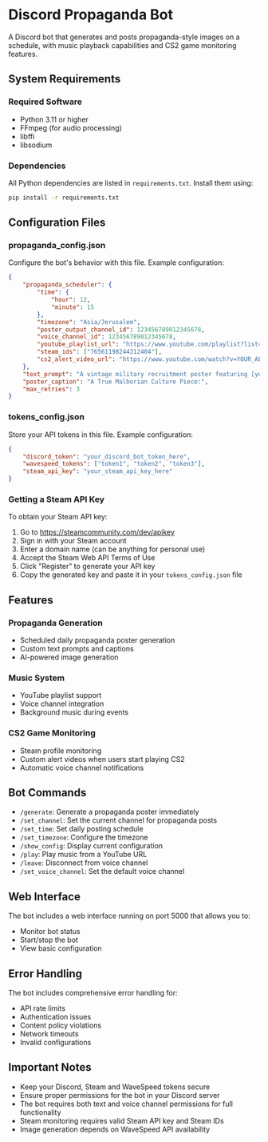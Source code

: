 
# Discord Propaganda Bot

A Discord bot that generates and posts propaganda-style images on a schedule, with music playback capabilities and CS2 game monitoring features.

## System Requirements

### Required Software
- Python 3.11 or higher
- FFmpeg (for audio processing)
- libffi
- libsodium

### Dependencies
All Python dependencies are listed in `requirements.txt`. Install them using:
```bash
pip install -r requirements.txt
```

## Configuration Files

### propaganda_config.json
Configure the bot's behavior with this file. Example configuration:
```json
{
    "propaganda_scheduler": {
        "time": {
            "hour": 12,
            "minute": 15
        },
        "timezone": "Asia/Jerusalem",
        "poster_output_channel_id": 123456789012345678,
        "voice_channel_id": 123456789012345678,
        "youtube_playlist_url": "https://www.youtube.com/playlist?list=YOUR_PLAYLIST_ID",
        "steam_ids": ["76561198244212404"],
        "cs2_alert_video_url": "https://www.youtube.com/watch?v=YOUR_ALERT_VIDEO_ID"
    },
    "text_prompt": "A vintage military recruitment poster featuring [your description]",
    "poster_caption": "A True Malborian Culture Piece:",
    "max_retries": 3
}
```

### tokens_config.json
Store your API tokens in this file. Example configuration:
```json
{
    "discord_token": "your_discord_bot_token_here",
    "wavespeed_tokens": ["token1", "token2", "token3"],
    "steam_api_key": "your_steam_api_key_here"
}
```

### Getting a Steam API Key
To obtain your Steam API key:
1. Go to https://steamcommunity.com/dev/apikey
2. Sign in with your Steam account
3. Enter a domain name (can be anything for personal use)
4. Accept the Steam Web API Terms of Use
5. Click "Register" to generate your API key
6. Copy the generated key and paste it in your `tokens_config.json` file

## Features

### Propaganda Generation
- Scheduled daily propaganda poster generation
- Custom text prompts and captions
- AI-powered image generation

### Music System
- YouTube playlist support
- Voice channel integration
- Background music during events

### CS2 Game Monitoring
- Steam profile monitoring
- Custom alert videos when users start playing CS2
- Automatic voice channel notifications

## Bot Commands

- `/generate`: Generate a propaganda poster immediately
- `/set_channel`: Set the current channel for propaganda posts
- `/set_time`: Set daily posting schedule
- `/set_timezone`: Configure the timezone
- `/show_config`: Display current configuration
- `/play`: Play music from a YouTube URL
- `/leave`: Disconnect from voice channel
- `/set_voice_channel`: Set the default voice channel

## Web Interface

The bot includes a web interface running on port 5000 that allows you to:
- Monitor bot status
- Start/stop the bot
- View basic configuration

## Error Handling

The bot includes comprehensive error handling for:
- API rate limits
- Authentication issues
- Content policy violations
- Network timeouts
- Invalid configurations

## Important Notes

- Keep your Discord, Steam and WaveSpeed tokens secure
- Ensure proper permissions for the bot in your Discord server
- The bot requires both text and voice channel permissions for full functionality
- Steam monitoring requires valid Steam API key and Steam IDs
- Image generation depends on WaveSpeed API availability
